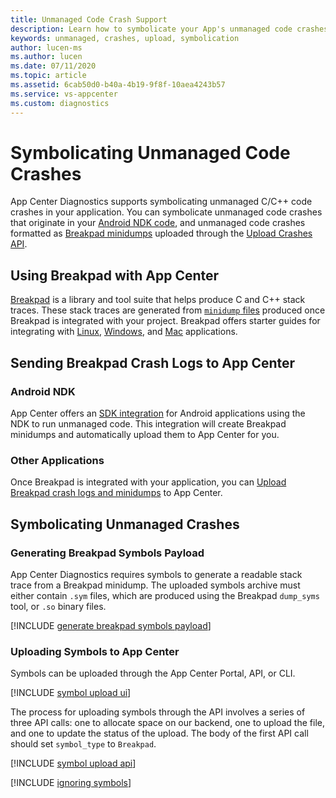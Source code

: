 ```yaml
---
title: Unmanaged Code Crash Support
description: Learn how to symbolicate your App's unmanaged code crashes
keywords: unmanaged, crashes, upload, symbolication
author: lucen-ms
ms.author: lucen
ms.date: 07/11/2020
ms.topic: article
ms.assetid: 6cab50d0-b40a-4b19-9f8f-10aea4243b57
ms.service: vs-appcenter
ms.custom: diagnostics
---
```


# Symbolicating Unmanaged Code Crashes

App Center Diagnostics supports symbolicating unmanaged C/C++ code crashes in your application.
You can symbolicate unmanaged code crashes that originate in your [Android NDK code](~/diagnostics/Android-NDK.md), and unmanaged code crashes formatted as [Breakpad minidumps](~/diagnostics/unmanaged-code-crash-support.md#using-breakpad-with-app-center) uploaded through the [Upload Crashes API](~/diagnostics/upload-crashes.md#upload-a-crash-report).

## Using Breakpad with App Center

[Breakpad](https://github.com/google/breakpad/blob/master/docs/getting_started_with_breakpad.md) is a library and tool suite that helps produce C and C++ stack traces. These stack traces are generated from [`minidump` files](https://github.com/google/breakpad/blob/master/docs/getting_started_with_breakpad.md#the-minidump-file-format) produced once Breakpad is integrated with your project.
Breakpad offers starter guides for integrating with [Linux](https://chromium.googlesource.com/breakpad/breakpad/+/master/docs/linux_starter_guide.md), [Windows](https://chromium.googlesource.com/breakpad/breakpad/+/master/docs/windows_client_integration.md), and [Mac](https://chromium.googlesource.com/breakpad/breakpad/+/master/docs/mac_breakpad_starter_guide.md) applications.

## Sending Breakpad Crash Logs to App Center

### Android NDK
App Center offers an [SDK integration](~/diagnostics/Android-NDK.md) for Android applications using the NDK to run unmanaged code.
This integration will create Breakpad minidumps and automatically upload them to App Center for you.

### Other Applications
Once Breakpad is integrated with your application, you can [Upload Breakpad crash logs and minidumps](~/diagnostics/upload-crashes.md#upload-a-breakpad-crash-log-and-minidump) to App Center.

## Symbolicating Unmanaged Crashes

### Generating Breakpad Symbols Payload
App Center Diagnostics requires symbols to generate a readable stack trace from a Breakpad minidump.
The uploaded symbols archive must either contain `.sym` files, which are produced using the Breakpad `dump_syms` tool, or `.so` binary files.

[!INCLUDE [generate breakpad symbols payload](includes/generate-breakpad-symbols-payload.md)]

### Uploading Symbols to App Center
Symbols can be uploaded through the App Center Portal, API, or CLI.

[!INCLUDE [symbol upload ui](includes/symbol-upload-ui.md)]

The process for uploading symbols through the API involves a series of three API calls: one to allocate space on our backend, one to upload the file, and one to update the status of the upload. The body of the first API call should set `symbol_type` to `Breakpad`.

[!INCLUDE [symbol upload api](includes/symbol-upload-api.md)]

[!INCLUDE [ignoring symbols](includes/ignoring-symbols.md)]
